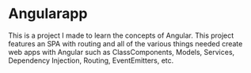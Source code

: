 # Angularapp

This is a project I made to learn the concepts of Angular. This project features an SPA with routing and all of the various things needed create web apps with Angular such as ClassComponents, Models, Services, Dependency Injection, Routing, EventEmitters, etc.

